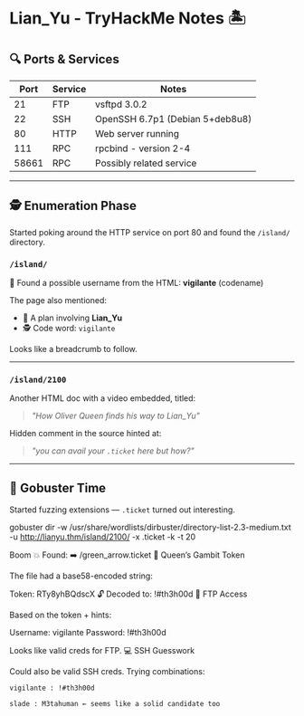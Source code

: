 # Lian_Yu - TryHackMe Notes 🏝️

## 🔍 Ports & Services

| Port | Service | Notes |
|------|---------|-------|
| 21   | FTP     | vsftpd 3.0.2 |
| 22   | SSH     | OpenSSH 6.7p1 (Debian 5+deb8u8) |
| 80   | HTTP    | Web server running |
| 111  | RPC     | rpcbind - version 2-4 |
| 58661| RPC     | Possibly related service |

---

## 🕵️ Enumeration Phase

Started poking around the HTTP service on port 80 and found the `/island/` directory.

### `/island/`  
👤 Found a possible username from the HTML: **vigilante** (codename)

The page also mentioned:
- 🧭 A plan involving **Lian_Yu**
- 🕵️ Code word: `vigilante`

Looks like a breadcrumb to follow.

---

### `/island/2100`  
Another HTML doc with a video embedded, titled:

> _"How Oliver Queen finds his way to Lian_Yu"_

Hidden comment in the source hinted at:
> _"you can avail your `.ticket` here but how?"_

---

## 🧠 Gobuster Time

Started fuzzing extensions — `.ticket` turned out interesting.

gobuster dir -w /usr/share/wordlists/dirbuster/directory-list-2.3-medium.txt \
-u http://lianyu.thm/island/2100/ -x .ticket -k -t 20

Boom 💥 Found:
➡️ /green_arrow.ticket
🚢 Queen’s Gambit Token

The file had a base58-encoded string:

Token: RTy8yhBQdscX
🔓 Decoded to: !#th3h00d
🔗 FTP Access

Based on the token + hints:

Username: vigilante
Password: !#th3h00d

Looks like valid creds for FTP.
💻 SSH Guesswork

Could also be valid SSH creds. Trying combinations:

    vigilante : !#th3h00d

    slade : M3tahuman ← seems like a solid candidate too
